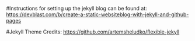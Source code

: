 #Instructions for setting up the jekyll blog can be found at:
https://devblast.com/b/create-a-static-websiteblog-with-jekyll-and-github-pages


#Jekyll Theme Credits:
https://github.com/artemsheludko/flexible-jekyll
